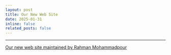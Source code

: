 ```yaml
---
layout: post
title: Our New Web Site
date: 2025-01-31
inline: false
related_posts: false
---
```


***

<a href="https://gdn-logic.github.io" >Our new web site maintained by Rahman Mohammadpour</a> 



